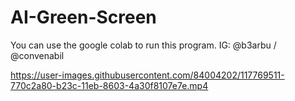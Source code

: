 # AI-Green-Screen
You can use the google colab to run this program. IG: @b3arbu / @convenabil

https://user-images.githubusercontent.com/84004202/117769511-770c2a80-b23c-11eb-8603-4a30f8107e7e.mp4
